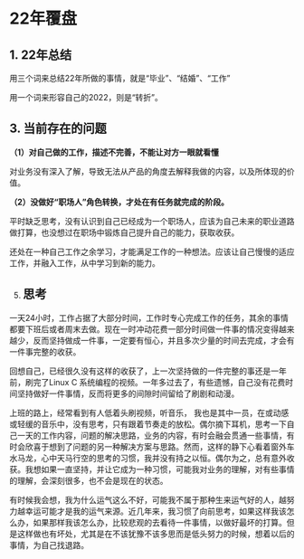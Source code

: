 # 22年覆盘

## 1. 22年总结

用三个词来总结22年所做的事情，就是“毕业”、“结婚”、“工作”

用一个词来形容自己的2022，则是“转折”。



## 3. 当前存在的问题

**（1）对自己做的工作，描述不完善，不能让对方一眼就看懂**

对业务没有深入了解，导致无法从产品的角度去解释我做的内容，以及所体现的价值。

**（2）没做好“职场人”角色转换，才处在有任务就完成的阶段。**

平时缺乏思考，没有认识到自己已经成为一个职场人，应该为自己未来的职业道路做打算，也没想过在职场中锻炼自己提升自己的能力，获取收获。

还处在一种自己工作之余学习，才能满足工作的一种想法。应该让自己慢慢的适应工作，并融入工作，从中学习到新的能力。

5. ## 思考

一天24小时，工作占据了大部分时间，工作时专心完成工作的任务，其余的事情都要下班后或者周末去做。现在一时冲动花费一部分时间做一件事的情况变得越来越少，反而坚持做成一件事，一定要有恒心，并且多次少量的时间去完成，才会有一件事完整的收获。

回想自己，已经很久没有这样的收获了，上一次坚持做的一件完整的事还是一年前，刷完了Linux C 系统编程的视频。一年多过去了，有些遗憾，自己没有花费时间坚持做好一件事情，反而将更多的间隙时间留给了刷剧和动漫。

上班的路上，经常看到有人低着头刷视频，听音乐， 我也是其中一员，在或动感或轻缓的音乐中，没有思考，只有跟着节奏走的放松。偶尔摘下耳机，思考一下自己一天的工作内容，问题的解决思路，业务的内容，有时会融会贯通一些事情，有时会欣喜于想到了问题的另一种解决方案与思路。然而，这样的静下心看着窗外车水马龙，心中天马行空的思考的习惯，我并没有持之以恒。偶尔为之，总有意外收获。我想如果一直坚持，并让它成为一种习惯，可能我对业务的理解，对有些事情的理解，会深刻很多，也不会是现在的状态。

有时候我会想，我为什么运气这么不好，可能我不属于那种生来运气好的人，越努力越幸运可能才是我的运气来源。近几年来，我习惯了向前思考，如果这样我该怎么办，如果那样我该怎么办，比较悲观的去看待一件事情，以做好最坏的打算。但是这样做也有坏处，尤其是在不该犹豫不该多思而是低头努力的时候，想着以后的事情，为自己找退路。
